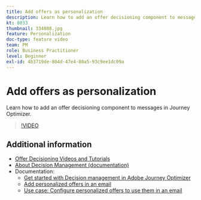 ```yaml
---
title: Add offers as personalization
description: Learn how to add an offer decisioning component to messages in Journey Optimizer.
kt: 8033
thumbnail: 334088.jpg
feature: Personalization
doc-type: feature video
team: PM
role: Business Practitioner
level: Beginner
exl-id: 4b3719de-804d-47e4-80a5-93c9ee1dc09a
---
```

# Add offers as personalization

Learn how to add an offer decisioning component to messages in Journey Optimizer.

>[!VIDEO](https://video.tv.adobe.com/v/334088?quality=12)

## Additional information

* [Offer Decisioning Videos and Tutorials](https://experienceleague.adobe.com/docs/offer-decisioning-learn/tutorials/overview.html)
* [About Decision Management (documentation)](https://experienceleague.adobe.com/docs/journey-optimizer/using/offer-decisioniong/get-started/starting-offer-decisioning.html)
* Documentation:
  * [Get started with Decision management in Adobe Journey Optimizer](https://experienceleague.adobe.com/docs/journey-optimizer/using/offer-decisioniong/get-started/starting-offer-decisioning.html)
  * [Add personalized offers in an email](https://experienceleague.adobe.com/docs/journey-optimizer/using/create-messages/deliver-personalized-offers.html)
  * [Use case: Configure personalized offers to use them in an email](https://experienceleague.adobe.com/docs/journey-optimizer/using/offer-decisioniong/offers-e2e.html)
